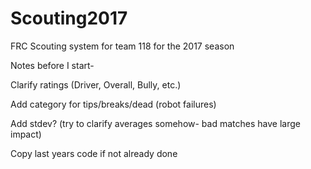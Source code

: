 # Scouting2017
FRC Scouting system for team 118 for the 2017 season

Notes before I start-

Clarify ratings (Driver, Overall, Bully, etc.)

Add category for tips/breaks/dead (robot failures)

Add stdev? (try to clarify averages somehow- bad matches have large impact)

Copy last years code if not already done
